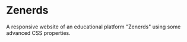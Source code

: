 # Zenerds
A responsive website of an educational platform "Zenerds" using some advanced CSS properties.
